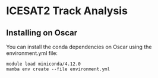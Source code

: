 # ICESAT2 Track Analysis

## Installing on Oscar

You can install the conda dependencies on Oscar using the environment.yml file:
```shell
module load miniconda/4.12.0
mamba env create --file environment.yml
```
